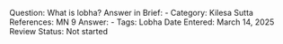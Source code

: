 Question: What is lobha?
Answer in Brief: -
 Category: Kilesa
Sutta References: MN 9
Answer: -
Tags: Lobha
Date Entered: March 14, 2025
Review Status: Not started